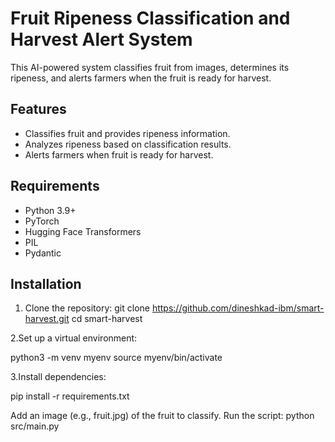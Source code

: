 # Fruit Ripeness Classification and Harvest Alert System

This AI-powered system classifies fruit from images, determines its ripeness, and alerts farmers when the fruit is ready for harvest.

## Features

- Classifies fruit and provides ripeness information.
- Analyzes ripeness based on classification results.
- Alerts farmers when fruit is ready for harvest.

## Requirements

- Python 3.9+
- PyTorch
- Hugging Face Transformers
- PIL
- Pydantic

## Installation

1. Clone the repository:
   git clone https://github.com/dineshkad-ibm/smart-harvest.git
   cd smart-harvest

2.Set up a virtual environment:

python3 -m venv myenv
source myenv/bin/activate

3.Install dependencies:

pip install -r requirements.txt

Add an image (e.g., fruit.jpg) of the fruit to classify.
Run the script:
python src/main.py